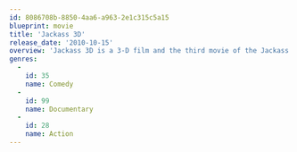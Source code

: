 ```yaml
---
id: 8086708b-8850-4aa6-a963-2e1c315c5a15
blueprint: movie
title: 'Jackass 3D'
release_date: '2010-10-15'
overview: 'Jackass 3D is a 3-D film and the third movie of the Jackass series. It follows the same premise as the first two movies, as well as the TV series. It is a compilation of various pranks, stunts and skits. Before the movie begins, a brief introduction is made by Beavis and Butt-head explaining the 3D technology behind the movie. The intro features the cast lining up and then being attacked by various objects in slow-motion. The movie marks the 10th anniversary of the franchise, started in 2000.'
genres:
  -
    id: 35
    name: Comedy
  -
    id: 99
    name: Documentary
  -
    id: 28
    name: Action
---
```

